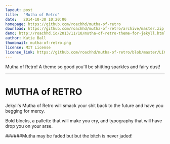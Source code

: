 ```yaml
---
layout: post
title:  "Mutha of Retro"
date:   2014-10-30 10:20:00
homepage: https://github.com/roachhd/mutha-of-retro
download: https://github.com/roachhd/mutha-of-retro/archive/master.zip
demo: http://roachhd.io/2013/11/10/mutha-of-retro-theme-for-jekyll.html
author: Katie Ball
thumbnail: mutha-of-retro.png
license: MIT License
license_link: https://github.com/roachhd/mutha-of-retro/blob/master/LICENSE.txt
---
```


Mutha of Retro! A theme so good you'll be shitting sparkles and fairy dust!


------------------

MUTHA of RETRO
===

Jekyll's Mutha of Retro will smack your shit back to the future and have you begging for mercy. 

Bold blocks, a pallette that will make you cry, and typography that will have drop you on your arse.  

######Mutha may be faded but but the bitch is never jaded! 
